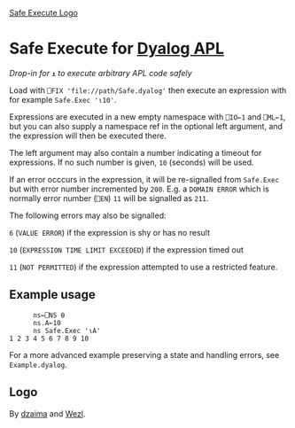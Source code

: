 [Safe Execute Logo](logo.svg)
# Safe Execute for [Dyalog APL](https://www.dyalog.com/)
*Drop-in for* `⍎` *to execute arbitrary APL code safely*

Load with  `⎕FIX 'file://path/Safe.dyalog'` then execute an expression with for example `Safe.Exec '⍳10'`.

Expressions are executed in a new empty namespace with `⎕IO←1` and `⎕ML←1`, but you can also supply a namespace ref in the optional left argument, and the expression will then be executed there.

The left argument may also contain a number indicating a timeout for expressions. If no such number is given, `10` (seconds) will be used.

If an error occcurs in the expression, it will be re-signalled from `Safe.Exec` but with error number incremented by `200`. E.g. a `DOMAIN ERROR` which is normally error number (`⎕EN`) `11` will be signalled as `211`.

The following errors may also be signalled:

`6` (`VALUE ERROR`) if the expression is shy or has no result

`10` (`EXPRESSION TIME LIMIT EXCEEDED`) if the expression timed out

`11` (`NOT PERMITTED`) if the expression attempted to use a restricted feature.

## Example usage

```
      ns←⎕NS ⍬
      ns.A←10
      ns Safe.Exec '⍳A'
1 2 3 4 5 6 7 8 9 10
```

For a more advanced example preserving a state and handling errors, see `Example.dyalog`.

## Logo

By [dzaima](https://chat.stackexchange.com/transcript/message/56823573#56823573) and [Wezl](https://chat.stackexchange.com/transcript/message/56823580#56823580).
